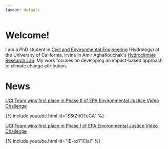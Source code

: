 ```yaml
---
layout: default
---
```


# Welcome!

I am a PhD student in [Civil and Environmental Engineering](https://engineering.uci.edu/dept/cee) (Hydrology) at the University of California, Irvine in Amir AghaKouchak's [Hydroclimate Research Lab](https://amir.eng.uci.edu/index.php). My work focuses on developing an impact-based approach to climate change attribution. 

# News

[UCI Team wins first place in Phase II of EPA Environmental Justice Video Challenge](https://www.epa.gov/innovation/phase-2-winners-ej-video-challenge-students)

{% include youtube.html id="S6tZfiOTeCA" %}



[UCI Team wins first place in Phase I of EPA Environmental Justice Video Challenge](https://www.epa.gov/innovation/phase-1-winners-ej-video-challenge-students)

{% include youtube.html id="IE-ax71ClaI" %}

